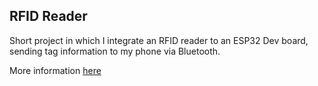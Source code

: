## RFID Reader ##

Short project in which I integrate an RFID reader to an ESP32 Dev board, sending tag information to my phone via Bluetooth. 

More information [here](https://vitaminjaek.pages.dev/rfid-reader-project/)